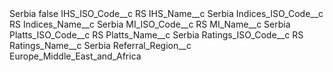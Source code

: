 <?xml version="1.0" encoding="UTF-8"?>
<CustomMetadata xmlns="http://soap.sforce.com/2006/04/metadata" xmlns:xsi="http://www.w3.org/2001/XMLSchema-instance" xmlns:xsd="http://www.w3.org/2001/XMLSchema">
    <label>Serbia</label>
    <protected>false</protected>
    <values>
        <field>IHS_ISO_Code__c</field>
        <value xsi:type="xsd:string">RS</value>
    </values>
    <values>
        <field>IHS_Name__c</field>
        <value xsi:type="xsd:string">Serbia</value>
    </values>
    <values>
        <field>Indices_ISO_Code__c</field>
        <value xsi:type="xsd:string">RS</value>
    </values>
    <values>
        <field>Indices_Name__c</field>
        <value xsi:type="xsd:string">Serbia</value>
    </values>
    <values>
        <field>MI_ISO_Code__c</field>
        <value xsi:type="xsd:string">RS</value>
    </values>
    <values>
        <field>MI_Name__c</field>
        <value xsi:type="xsd:string">Serbia</value>
    </values>
    <values>
        <field>Platts_ISO_Code__c</field>
        <value xsi:type="xsd:string">RS</value>
    </values>
    <values>
        <field>Platts_Name__c</field>
        <value xsi:type="xsd:string">Serbia</value>
    </values>
    <values>
        <field>Ratings_ISO_Code__c</field>
        <value xsi:type="xsd:string">RS</value>
    </values>
    <values>
        <field>Ratings_Name__c</field>
        <value xsi:type="xsd:string">Serbia</value>
    </values>
    <values>
        <field>Referral_Region__c</field>
        <value xsi:type="xsd:string">Europe_Middle_East_and_Africa</value>
    </values>
</CustomMetadata>
